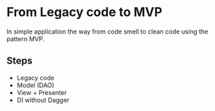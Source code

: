 # From Legacy code to MVP

In simple application the way from code smell to clean code using the pattern MVP.

## Steps

- Legacy code
- Model (DAO)
- View + Presenter
- DI without Dagger

